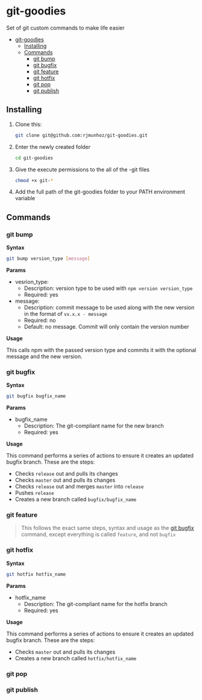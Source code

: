 # git-goodies
Set of git custom commands to make life easier

- [git-goodies](#git-goodies)
  - [Installing](#installing)
  - [Commands](#commands)
    - [git bump](#git-bump)
    - [git bugfix](#git-bugfix)
    - [git feature](#git-feature)
    - [git hotfix](#git-hotfix)
    - [git pop](#git-pop)
    - [git publish](#git-publish)

## Installing
1. Clone this:
   ```sh
   git clone git@github.com:rjmunhoz/git-goodies.git
   ```
2. Enter the newly created folder
   ```sh
   cd git-goodies
   ```
3. Give the execute permissions to the all of the -git files
   ```sh
   chmod +x git-*
   ```
4. Add the full path of the git-goodies folder to your PATH environment variable

## Commands

### git bump

**Syntax**
```sh
git bump version_type [message]
```

**Params**

- vesrion_type:
  - Description: version type to be used with `npm version version_type`
  - Required: yes
- message:
  - Description: commit message to be used along with the new version in the format of `vx.x.x - message`
  - Required: no
  - Default: no message. Commit will only contain the version number

**Usage**

This calls npm with the passed version type and commits it with the optional message and the new version.

### git bugfix

**Syntax**
```sh
git bugfix bugfix_name
```

**Params**

- bugfix_name
  - Description: The git-compliant name for the new branch
  - Required: yes

**Usage**

This command performs a series of actions to ensure it creates an updated bugfix branch. These are the steps:
- Checks `release` out and pulls its changes
- Checks `master` out and pulls its changes
- Checks `release` out and merges `master` into `release`
- Pushes `release`
- Creates a new branch called `bugfix/bugfix_name`

### git feature

> This follows the exact same steps, syntax and usage as the [git bugfix](#git-bugfix) command, except everything is called `feature`, and not `bugfix`

### git hotfix

**Syntax**
```sh
git hotfix hotfix_name
```

**Params**
- hotfix_name
  - Description: The git-compliant name for the hotfix branch
  - Required: yes

**Usage**

This command performs a series of actions to ensure it creates an updated bugfix branch. These are the steps:
- Checks `master` out and pulls its changes
- Creates a new branch called `hotfix/hotfix_name`

### git pop

### git publish
